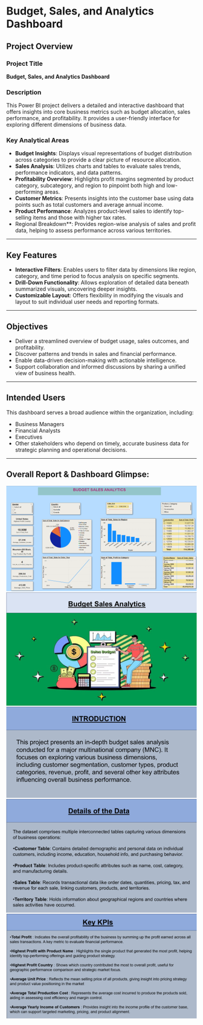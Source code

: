 # Budget, Sales, and Analytics Dashboard

##  Project Overview

###  Project Title
**Budget, Sales, and Analytics Dashboard**

###  Description
This Power BI project delivers a detailed and interactive dashboard that offers insights into core business metrics such as budget allocation, sales performance, and profitability. It provides a user-friendly interface for exploring different dimensions of business data.

###  Key Analytical Areas

- **Budget Insights**: Displays visual representations of budget distribution across categories to provide a clear picture of resource allocation.
- **Sales Analysis**: Utilizes charts and tables to evaluate sales trends, performance indicators, and data patterns.
- **Profitability Overview**: Highlights profit margins segmented by product category, subcategory, and region to pinpoint both high and low-performing areas.
- **Customer Metrics**: Presents insights into the customer base using data points such as total customers and average annual income.
- **Product Performance**: Analyzes product-level sales to identify top-selling items and those with higher tax rates.
- Regional Breakdown**: Provides region-wise analysis of sales and profit data, helping to assess performance across various territories.


---

##  Key Features

- **Interactive Filters**: Enables users to filter data by dimensions like region, category, and time period to focus analysis on specific segments.
- **Drill-Down Functionality**: Allows exploration of detailed data beneath summarized visuals, uncovering deeper insights.
- **Customizable Layout**: Offers flexibility in modifying the visuals and layout to suit individual user needs and reporting formats.

---

##  Objectives

- Deliver a streamlined overview of budget usage, sales outcomes, and profitability.
- Discover patterns and trends in sales and financial performance.
- Enable data-driven decision-making with actionable intelligence.
- Support collaboration and informed discussions by sharing a unified view of business health.

---

##  Intended Users

This dashboard serves a broad audience within the organization, including:

- Business Managers
- Financial Analysts
- Executives
- Other stakeholders who depend on timely, accurate business data for strategic planning and operational decisions.

---

## Overall Report & Dashboard Glimpse:

![Dashboard Preview](./Dashboard_screenshot.png)
![LOGO Preview](./LOGO.png)
![Introduction Preview](./Introduction.png)
![Details Preview](./Details.png)
![Details Preview](./KPIs.png)






